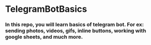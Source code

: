 # TelegramBotBasics
### In this repo, you will learn basics of telegram bot. For ex: sending photos, videos, gifs, inline buttons, working with google sheets, and much more. 
